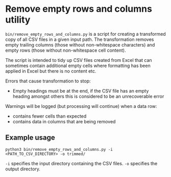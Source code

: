 # Remove empty rows and columns utility

`bin/remove_empty_rows_and_columns.py` is a script for creating a transformed
copy of all CSV files in a given input path. The transformation removes empty
trailing columns (those without non-whitespace characters) and empty rows
(those without non-whitespace cell content).

The script is intended to tidy up CSV files created from Excel that can
sometimes contain additional empty cells where formatting has been applied
in Excel but there is no content etc.

Errors that cause transformation to stop:
- Empty headings must be at the end, if the CSV file has an empty heading
  amongst others this is considered to be an unrecoverable error

Warnings will be logged (but processing will continue) when a data row:
- contains fewer cells than expected
- contains data in columns that are being removed

## Example usage
```
python3 bin/remove_empty_rows_and_columns.py -i <PATH_TO_CSV_DIRECTORY> -o trimmed/
```

`-i` specifies the input directory containing the CSV files.
`-o` specifies the output directory.

